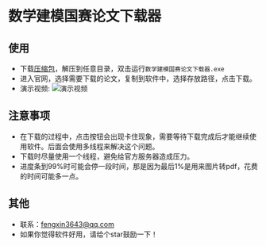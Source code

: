 # 数学建模国赛论文下载器
## 使用
- 下载[压缩包](https://github.com/FengX3643/Mathematical_Modeling_Paper_Download/releases/download/1/default.zip)，解压到任意目录，双击运行`数学建模国赛论文下载器.exe`
- 进入官网，选择需要下载的论文，复制到软件中，选择存放路径，点击下载。
- 演示视频:
  ![演示视频](使用方法.gif)
## 注意事项

- 在下载的过程中，点击按钮会出现卡住现象，需要等待下载完成后才能继续使用软件。后面会使用多线程来解决这个问题。
- 下载时尽量使用一个线程，避免给官方服务器造成压力。
- 进度条到99%时可能会停一段时间，那是因为最后1%是用来图片转pdf，花费的时间可能多一点。
## 其他
- 联系：<EMAIL>fengxin3643@qq.com
- 如果你觉得软件好用，请给个star鼓励一下！